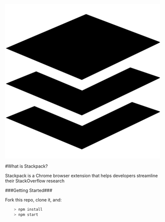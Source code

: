 ![](/icon.png)

#What is Stackpack?

Stackpack is a Chrome browser extension that helps developers streamline their StackOverflow research

###Getting Started###

Fork this repo, clone it, and:

```js
	> npm install
	> npm start
```

